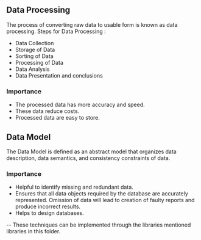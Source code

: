## **Data Processing**

The process of converting raw data to usable form is known as data processing. Steps for Data Processing :

* Data Collection
* Storage of Data
* Sorting of Data
* Processing of Data
* Data Analysis
* Data Presentation and conclusions

### **Importance**

* The processed data has more accuracy and speed.
* These data reduce costs.
* Processed data are easy to store.

## **Data Model**

The Data Model is defined as an abstract model that organizes data description, data semantics, and consistency constraints of data.

### **Importance**

* Helpful to identify missing and redundant data.
* Ensures that all data objects required by the database are accurately represented. Omission of data will lead to creation of faulty reports and produce incorrect results.
* Helps to design databases.

--
These techniques can be implemented through the libraries mentioned libraries in this folder.
